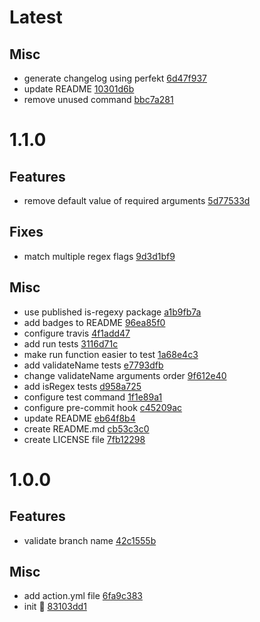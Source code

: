 # Latest

## Misc

- generate changelog using perfekt [6d47f937](https://github.com/lekterable/branchlint-action/commit/6d47f937081233d50c987c6d4e73227d8639933c)
- update README [10301d6b](https://github.com/lekterable/branchlint-action/commit/10301d6b1377544d099ea0c8a4dc3e2396feeba4)
- remove unused command [bbc7a281](https://github.com/lekterable/branchlint-action/commit/bbc7a281c32012155c776590476877ca8cc64a9f)

# 1.1.0

## Features

- remove default value of required arguments [5d77533d](https://github.com/lekterable/branchlint-action/commit/5d77533d7ca82b583793e236137f79231d989d7b)

## Fixes

- match multiple regex flags [9d3d1bf9](https://github.com/lekterable/branchlint-action/commit/9d3d1bf9bf9c9ae21790a895a84c60d52331feee)

## Misc

- use published is-regexy package [a1b9fb7a](https://github.com/lekterable/branchlint-action/commit/a1b9fb7a9968ed66fecb7f2c53c7035285af079f)
- add badges to README [96ea85f0](https://github.com/lekterable/branchlint-action/commit/96ea85f0c6dcfdf4fcd6982813fdf876536df728)
- configure travis [4f1add47](https://github.com/lekterable/branchlint-action/commit/4f1add479c835b16b20fb60ceef778aef8764d7e)
- add run tests [3116d71c](https://github.com/lekterable/branchlint-action/commit/3116d71c6d9f76058e5b698d47d2f02761827e5c)
- make run function easier to test [1a68e4c3](https://github.com/lekterable/branchlint-action/commit/1a68e4c3ae7d9dc09919f253e4ffa5ae86d8ce13)
- add validateName tests [e7793dfb](https://github.com/lekterable/branchlint-action/commit/e7793dfb447277e0b1f47e5d11d2590dc3582022)
- change validateName arguments order [9f612e40](https://github.com/lekterable/branchlint-action/commit/9f612e40b393122ccf36a90c96cf0931181a0398)
- add isRegex tests [d958a725](https://github.com/lekterable/branchlint-action/commit/d958a7250df70fb1900f1d7b682982ad5cfae48d)
- configure test command [1f1e89a1](https://github.com/lekterable/branchlint-action/commit/1f1e89a191b1fb69ba34519ce18d3cea9edf8275)
- configure pre-commit hook [c45209ac](https://github.com/lekterable/branchlint-action/commit/c45209acd5dd3cd7b528eb490df2cec15d015d92)
- update README [eb64f8b4](https://github.com/lekterable/branchlint-action/commit/eb64f8b405896e15727ad7c2467cd769750f59da)
- create README.md [cb53c3c0](https://github.com/lekterable/branchlint-action/commit/cb53c3c05993added2436a99f7f5984ced33931e)
- create LICENSE file [7fb12298](https://github.com/lekterable/branchlint-action/commit/7fb12298da081557b58180257b3a350dbf8fad4a)

# 1.0.0

## Features

- validate branch name [42c1555b](https://github.com/lekterable/branchlint-action/commit/42c1555bb1f738480ba3de8111f02e7082668faa)

## Misc

- add action.yml file [6fa9c383](https://github.com/lekterable/branchlint-action/commit/6fa9c3832ecb784d2ea447717f710ba7e8ce6dab)
- init :seedling: [83103dd1](https://github.com/lekterable/branchlint-action/commit/83103dd17c3a9e6565278b812b603d8d301f2e8c)

